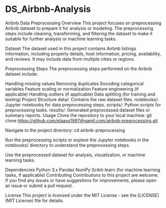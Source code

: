 # DS_Airbnb-Analysis
Airbnb Data Preprocessing
Overview
This project focuses on preprocessing Airbnb dataset to prepare it for analysis or modeling. The preprocessing steps include cleaning, transforming, and filtering the dataset to make it suitable for further analysis or machine learning tasks.

Dataset
The dataset used in this project contains Airbnb listings information, including property details, host information, pricing, availability, and reviews. It may include data from multiple cities or regions.

Preprocessing Steps
The preprocessing steps performed on the Airbnb dataset include:

Handling missing values
Removing duplicates
Encoding categorical variables
Feature scaling or normalization
Feature engineering (if applicable)
Handling outliers (if applicable)
Data splitting (for training and testing)
Project Structure
data/: Contains the raw dataset files.
notebooks/: Jupyter notebooks for data preprocessing steps.
scripts/: Python scripts for preprocessing tasks.
results/: Generated preprocessed dataset files or summary reports.
Usage
Clone the repository to your local machine: git clone https://github.com/elaavs1997@gamil.com/airbnb-preprocessing.git

Navigate to the project directory: cd airbnb-preprocessing

Run the preprocessing scripts or explore the Jupyter notebooks in the notebooks/ directory to understand the preprocessing steps.

Use the preprocessed dataset for analysis, visualization, or machine learning tasks.

Dependencies
Python 3.x
Pandas
NumPy
Scikit-learn (for machine learning tasks, if applicable)
Contributing
Contributions to this project are welcome. If you find any issues or have suggestions for improvements, please open an issue or submit a pull request.

License
This project is licensed under the MIT License - see the [LICENSE](MIT License) file for details.
